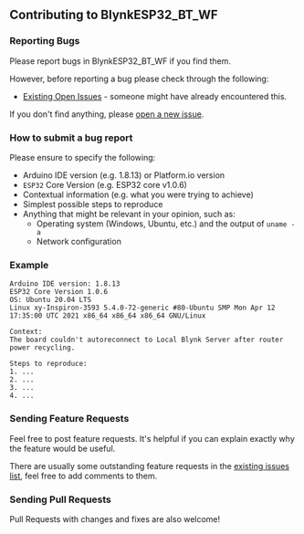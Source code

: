 ## Contributing to BlynkESP32_BT_WF

### Reporting Bugs

Please report bugs in BlynkESP32_BT_WF if you find them.

However, before reporting a bug please check through the following:

* [Existing Open Issues](https://github.com/khoih-prog/BlynkESP32_BT_WF/issues) - someone might have already encountered this.

If you don't find anything, please [open a new issue](https://github.com/khoih-prog/BlynkESP32_BT_WF/issues/new).

### How to submit a bug report

Please ensure to specify the following:

* Arduino IDE version (e.g. 1.8.13) or Platform.io version
* `ESP32` Core Version (e.g. ESP32 core v1.0.6)
* Contextual information (e.g. what you were trying to achieve)
* Simplest possible steps to reproduce
* Anything that might be relevant in your opinion, such as:
  * Operating system (Windows, Ubuntu, etc.) and the output of `uname -a`
  * Network configuration


### Example

```
Arduino IDE version: 1.8.13
ESP32 Core Version 1.0.6
OS: Ubuntu 20.04 LTS
Linux xy-Inspiron-3593 5.4.0-72-generic #80-Ubuntu SMP Mon Apr 12 17:35:00 UTC 2021 x86_64 x86_64 x86_64 GNU/Linux

Context:
The board couldn't autoreconnect to Local Blynk Server after router power recycling.

Steps to reproduce:
1. ...
2. ...
3. ...
4. ...
```

### Sending Feature Requests

Feel free to post feature requests. It's helpful if you can explain exactly why the feature would be useful.

There are usually some outstanding feature requests in the [existing issues list](https://github.com/khoih-prog/BlynkESP32_BT_WF/issues?q=is%3Aopen+is%3Aissue+label%3Aenhancement), feel free to add comments to them.

### Sending Pull Requests

Pull Requests with changes and fixes are also welcome!

